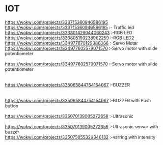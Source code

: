 # IOT

https://wokwi.com/projects/333715360946586195
<br>
https://wokwi.com/projects/333715360946586195 :- Traffic led
<br>
https://wokwi.com/projects/333801426044060243  :-RGB LED
<br>
https://wokwi.com/projects/333805190238962259  :-RGB LED2
<br>
https://wokwi.com/projects/334977670129386066  :-Servo Motar
<br>
https://wokwi.com/projects/334977602579071570 :-Servo motor with slide potentiometer<br>
<br>
https://wokwi.com/projects/334977602579071570 :-Servo motor with slide potentiometer<br><br>
<br>
https://wokwi.com/projects/335065844754154067 :-BUZZER<br><br>
<br>
https://wokwi.com/projects/335065844754154067 :-BUZZER with Push button<br>
<br>
https://wokwi.com/projects/335070139005272658 :-Ultrasonic<br>
<br>
https://wokwi.com/projects/335070139005272658 :-Ultrasonic sensor with buzzer
<br>
https://wokwi.com/projects/335075055329346132 :-varring with intensity

